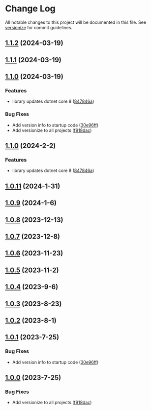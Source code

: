 # Change Log

All notable changes to this project will be documented in this file. See [versionize](https://github.com/versionize/versionize) for commit guidelines.

<a name="1.1.2"></a>
## [1.1.2](https://www.github.com/bcgov/JAG-JPIDP/releases/tag/v1.1.2) (2024-03-19)

<a name="1.1.1"></a>
## [1.1.1](https://www.github.com/bcgov/JAG-JPIDP/releases/tag/v1.1.1) (2024-03-19)

<a name="1.1.0"></a>
## [1.1.0](https://www.github.com/bcgov/JAG-JPIDP/releases/tag/v1.1.0) (2024-03-19)

### Features

* library updates dotnet core 8 ([847846a](https://www.github.com/bcgov/JAG-JPIDP/commit/847846a01291ac981c97cb88a63dc0baa08673e3))

### Bug Fixes

* Add version info to startup code ([30e96ff](https://www.github.com/bcgov/JAG-JPIDP/commit/30e96ff0ef578a61516e53b625d935a242d85dc9))
* Add versionize to all projects ([f918dac](https://www.github.com/bcgov/JAG-JPIDP/commit/f918dacd6c0ac59a05954f052d33ae0ba245e63f))

<a name="1.1.0"></a>
## [1.1.0](https://www.github.com/bcgov/JAG-JPIDP/releases/tag/v1.1.0) (2024-2-2)

### Features

* library updates dotnet core 8 ([847846a](https://www.github.com/bcgov/JAG-JPIDP/commit/847846a01291ac981c97cb88a63dc0baa08673e3))

<a name="1.0.11"></a>
## [1.0.11](https://www.github.com/bcgov/JAG-JPIDP/releases/tag/v1.0.11) (2024-1-31)

<a name="1.0.9"></a>
## [1.0.9](https://www.github.com/bcgov/JAG-JPIDP/releases/tag/v1.0.9) (2024-1-6)

<a name="1.0.8"></a>
## [1.0.8](https://www.github.com/bcgov/JAG-JPIDP/releases/tag/v1.0.8) (2023-12-13)

<a name="1.0.7"></a>
## [1.0.7](https://www.github.com/bcgov/JAG-JPIDP/releases/tag/v1.0.7) (2023-12-8)

<a name="1.0.6"></a>
## [1.0.6](https://www.github.com/bcgov/JAG-JPIDP/releases/tag/v1.0.6) (2023-11-23)

<a name="1.0.5"></a>
## [1.0.5](https://www.github.com/bcgov/JAG-JPIDP/releases/tag/v1.0.5) (2023-11-2)

<a name="1.0.4"></a>
## [1.0.4](https://www.github.com/bcgov/JAG-JPIDP/releases/tag/v1.0.4) (2023-9-6)

<a name="1.0.3"></a>
## [1.0.3](https://www.github.com/bcgov/JAG-JPIDP/releases/tag/v1.0.3) (2023-8-23)

<a name="1.0.2"></a>
## [1.0.2](https://www.github.com/bcgov/JAG-JPIDP/releases/tag/v1.0.2) (2023-8-1)

<a name="1.0.1"></a>
## [1.0.1](https://www.github.com/bcgov/JAG-JPIDP/releases/tag/v1.0.1) (2023-7-25)

### Bug Fixes

* Add version info to startup code ([30e96ff](https://www.github.com/bcgov/JAG-JPIDP/commit/30e96ff0ef578a61516e53b625d935a242d85dc9))

<a name="1.0.0"></a>
## [1.0.0](https://www.github.com/bcgov/JAG-JPIDP/releases/tag/v1.0.0) (2023-7-25)

### Bug Fixes

* Add versionize to all projects ([f918dac](https://www.github.com/bcgov/JAG-JPIDP/commit/f918dacd6c0ac59a05954f052d33ae0ba245e63f))

